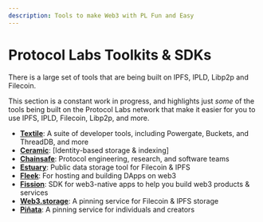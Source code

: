 ```yaml
---
description: Tools to make Web3 with PL Fun and Easy
---
```


# Protocol Labs Toolkits & SDKs

There is a large set of tools that are being built on IPFS, IPLD, Libp2p and Filecoin.

This section is a constant work in progress, and highlights just _some_ of the tools being built on the Protocol Labs network that make it easier for you to use IPFS, IPLD, Filecoin, Libp2p, and more.

* **[Textile](textile.md)**: A suite of developer tools, including Powergate, Buckets, and ThreadDB, and more
* **[Ceramic]((https://curriculum.pl-launchpad.io/dev-tools/toolkits/introduction/ceramic.md))**: [Identity-based storage & indexing]
* **[Chainsafe](https://chainsafe.io/)**: Protocol engineering, research, and software teams
* **[Estuary](https://docs.estuary.tech/tutorial-get-an-api-key)**: Public data storage tool for Filecoin & IPFS
* **[Fleek](fleek-space-daemon.md)**: For hosting and building DApps on web3
* **[Fission](https://dev.to/fission/fission-on-the-ipfs-community-call-nof)**: SDK for web3-native apps to help you build web3 products & services
* **[Web3.storage](web3-storage.md)**: A pinning service for Filecoin & IPFS storage
* **[Piñata](pinata.md)**: A pinning service for individuals and creators
